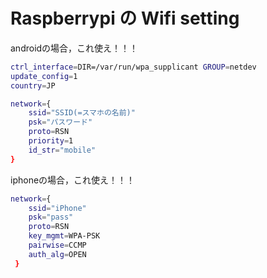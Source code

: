 # Raspberrypi の Wifi setting

androidの場合，これ使え！！！

```bash
ctrl_interface=DIR=/var/run/wpa_supplicant GROUP=netdev
update_config=1
country=JP

network={
	ssid="SSID(=スマホの名前)"
	psk="パスワード"
	proto=RSN
	priority=1
	id_str="mobile"
}
```

iphoneの場合，これ使え！！！

```bash
network={
    ssid="iPhone"
    psk="pass"
    proto=RSN
    key_mgmt=WPA-PSK
    pairwise=CCMP
    auth_alg=OPEN
 }
```